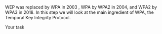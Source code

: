 WEP was replaced by WPA in 2003 , WPA by WPA2 in
2004, and WPA2 by WPA3 in 2018. In this step we will
look at the main ingredient of WPA, the Temporal
Key Integrity Protocol.


Your task
